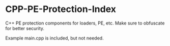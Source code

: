 # CPP-PE-Protection-Index
C++ PE protection components for loaders, PE, etc. Make sure to obfuscate for better security.

Example main.cpp is included, but not needed.


